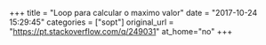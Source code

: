 +++
title = "Loop para calcular o maximo valor"
date = "2017-10-24 15:29:45"
categories = ["sopt"]
original_url = "https://pt.stackoverflow.com/q/249031"
at_home="no"
+++

